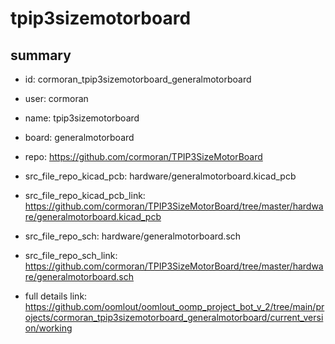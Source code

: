 # tpip3sizemotorboard
 
## summary 
* id: cormoran_tpip3sizemotorboard_generalmotorboard
* user: cormoran
* name: tpip3sizemotorboard
* board: generalmotorboard
* repo: https://github.com/cormoran/TPIP3SizeMotorBoard
* src_file_repo_kicad_pcb: hardware/generalmotorboard.kicad_pcb
* src_file_repo_kicad_pcb_link: https://github.com/cormoran/TPIP3SizeMotorBoard/tree/master/hardware/generalmotorboard.kicad_pcb


* src_file_repo_sch: hardware/generalmotorboard.sch
* src_file_repo_sch_link: https://github.com/cormoran/TPIP3SizeMotorBoard/tree/master/hardware/generalmotorboard.sch
* full details link: https://github.com/oomlout/oomlout_oomp_project_bot_v_2/tree/main/projects/cormoran_tpip3sizemotorboard_generalmotorboard/current_version/working  






